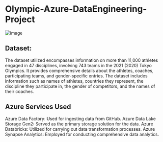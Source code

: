 # Olympic-Azure-DataEngineering-Project

![image](https://github.com/user-attachments/assets/898645a7-3477-49ef-be55-96d53eb24bfa)


## Dataset:
The dataset utilized encompasses information on more than 11,000 athletes engaged in 47 disciplines, involving 743 teams in the 2021 (2020) Tokyo Olympics. It provides comprehensive details about the athletes, coaches, participating teams, and gender-specific entries. The dataset includes information such as names of athletes, countries they represent, the discipline they participate in, the gender of competitors, and the names of their coaches.

## Azure Services Used
Azure Data Factory: Used for ingesting data from GitHub.
Azure Data Lake Storage Gen2: Served as the primary storage solution for the data.
Azure Databricks: Utilized for carrying out data transformation processes.
Azure Synapse Analytics: Employed for conducting comprehensive data analytics.
